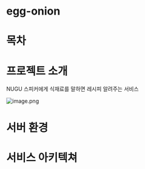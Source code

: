 # egg-onion

# 목차

# 프로젝트 소개


NUGU 스피커에게 식재료를 말하면 레시피 알려주는 서비스

![image.png](https://images.velog.io/post-images/pa324/ab04f1b0-3cd5-11ea-b5cc-1d04056e8231/image.png)



# 서버 환경


# 서비스 아키텍쳐


